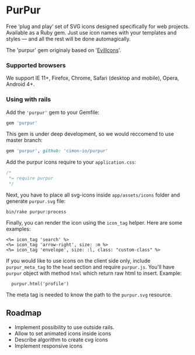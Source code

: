 # PurPur

Free ‘plug and play’ set of SVG icons designed specifically for web projects. Available as a Ruby gem. Just use icon names with your templates and styles — and all the rest will be done automagically.

The 'purpur' gem originaly based on '[EvilIcons](https://github.com/outpunk/evil-icons/)'.

### Supported browsers
We support IE 11+, Firefox, Chrome, Safari (desktop and mobile), Opera, Android 4+.

### Using with rails

Add the `'purpur'` gem to your Gemfile:
```ruby
gem 'purpur'
```

This gem is under deep development, so we would reccomend to use master branch:
```ruby
gem 'purpur', github: 'cimon-io/purpur'
```


Add the purpur icons require to your `application.css`:
```css
/*
 *= require purpur
 */
```

Next, you have to place all svg-icons inside `app/assets/icons` folder and generate `purpur.svg` file:

```console
bin/rake purpur:process
```

Finally, you can render the icon using the `icon_tag` helper.
Here are some examples:
```erb
<%= icon_tag 'search' %>
<%= icon_tag 'arrow-right', size: :m %>
<%= icon_tag 'envelope', size: :l, class: "custom-class" %>
```

If you would like to use icons on the client side only, include `purpur_meta_tag` to the `head` section and require `purpur.js`.
You'll have `purpur` object with method `html` which return raw html to insert. Example:

```javascirpt
  purpur.html('profile')
```

The meta tag is needed to know the path to the `purpur.svg` resource.

## Roadmap
* Implement possibility to use outside rails.
* Allow to set animated icons inside icons
* Describe algorithm to create cvg icons
* Implement responsive icons

